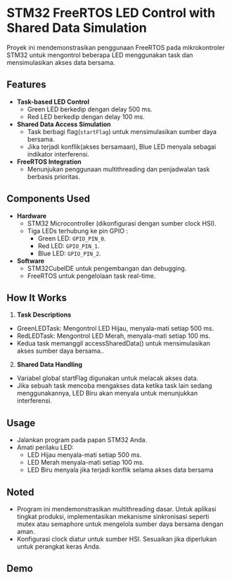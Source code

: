 # STM32 FreeRTOS LED Control with Shared Data Simulation  

Proyek ini mendemonstrasikan penggunaan FreeRTOS pada mikrokontroler STM32 untuk mengontrol beberapa LED menggunakan task dan mensimulasikan akses data bersama.  

## Features  
- **Task-based LED Control**  
  - Green LED berkedip dengan delay 500 ms.  
  - Red LED berkedip dengan delay 100 ms.  
- **Shared Data Access Simulation**  
  - Task berbagi flag(`startFlag`) untuk mensimulasikan sumber daya bersama.  
  - Jika terjadi konflik(akses bersamaan), Blue LED menyala sebagai indikator interferensi.  
- **FreeRTOS Integration**  
  - Menunjukan penggunaan multithreading dan penjadwalan task berbasis prioritas.  

## Components Used  
- **Hardware**  
  - STM32 Microcontroller (dikonfigurasi dengan sumber clock HSI).  
  - Tiga LEDs terhubung ke pin GPIO :  
    - Green LED: `GPIO_PIN_0`.  
    - Red LED: `GPIO_PIN_1`.  
    - Blue LED: `GPIO_PIN_2`.  
- **Software**  
  - STM32CubeIDE untuk pengembangan dan debugging.  
  - FreeRTOS untuk pengelolaan task real-time.  

## How It Works  
1. **Task Descriptions**  
- GreenLEDTask: Mengontrol LED Hijau, menyala-mati setiap 500 ms.
- RedLEDTask: Mengontrol LED Merah, menyala-mati setiap 100 ms.
- Kedua task memanggil accessSharedData() untuk mensimulasikan akses sumber daya bersama..  
2. **Shared Data Handling**  
- Variabel global startFlag digunakan untuk melacak akses data.
- Jika sebuah task mencoba mengakses data ketika task lain sedang menggunakannya, LED Biru akan 
  menyala untuk menunjukkan interferensi.  

## Usage
- Jalankan program pada papan STM32 Anda.
- Amati perilaku LED:
    - LED Hijau menyala-mati setiap 500 ms.
    - LED Merah menyala-mati setiap 100 ms.
    - LED Biru menyala jika terjadi konflik selama akses data bersama
## Noted 
- Program ini mendemonstrasikan multithreading dasar. Untuk aplikasi tingkat produksi, 
  implementasikan mekanisme sinkronisasi seperti mutex atau semaphore untuk mengelola sumber 
  daya bersama dengan aman.
- Konfigurasi clock diatur untuk sumber HSI. Sesuaikan jika diperlukan untuk perangkat keras 
  Anda.
## Demo

 
